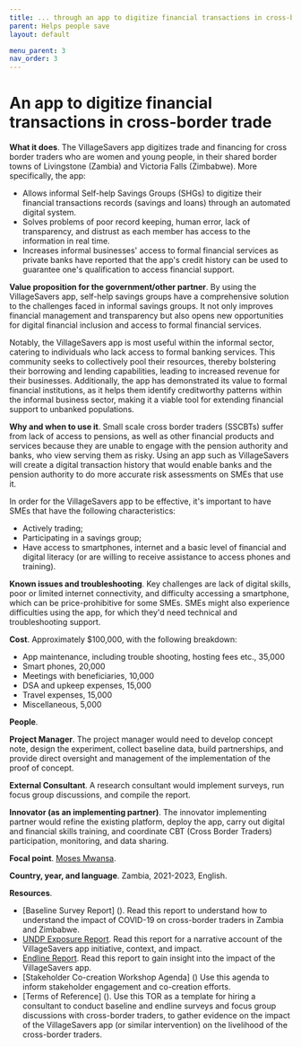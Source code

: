 ```yaml
---
title: ... through an app to digitize financial transactions in cross-border trade 
parent: Helps people save
layout: default

menu_parent: 3
nav_order: 3
---
```


# An app to digitize financial transactions in cross-border trade

**What it does**.
 The VillageSavers app digitizes trade and financing for cross border traders who are women and young people, in their shared border towns of Livingstone (Zambia) and Victoria Falls (Zimbabwe). More specifically, the app:

- Allows informal Self-help Savings Groups (SHGs) to digitize their financial transactions records (savings and loans) through an automated digital system.
- Solves problems of poor record keeping, human error, lack of transparency, and distrust as each member has access to the information in real time.
- Increases informal businesses' access to formal financial services as private banks have reported that the app's credit history can be used to guarantee one's qualification to access financial support.

**Value proposition for the government/other partner**.
 By using the VillageSavers app, self-help savings groups have a comprehensive solution to the challenges faced in informal savings groups. It not only improves financial management and transparency but also opens new opportunities for digital financial inclusion and access to formal financial services.

Notably, the VillageSavers app is most useful within the informal sector, catering to individuals who lack access to formal banking services. This community seeks to collectively pool their resources, thereby bolstering their borrowing and lending capabilities, leading to increased revenue for their businesses. Additionally, the app has demonstrated its value to formal financial institutions, as it helps them identify creditworthy patterns within the informal business sector, making it a viable tool for extending financial support to unbanked populations.


**Why and when to use it**. Small scale cross border traders (SSCBTs) suffer from lack of access to pensions, as well as other financial products and services because they are unable to engage with the pension authority and banks, who view serving them as risky. Using an app such as VillageSavers will create a digital transaction history that would enable banks and the pension authority to do more accurate risk assessments on SMEs that use it.

In order for the VillageSavers app to be effective, it's important to have SMEs that have the following characteristics:

- Actively trading;
- Participating in a savings group;
- Have access to smartphones, internet and a basic level of financial and digital literacy (or are willing to receive assistance to access phones and training).

**Known issues and troubleshooting**. Key challenges are lack of digital skills, poor or limited internet connectivity, and difficulty accessing a smartphone, which can be price-prohibitive for some SMEs. SMEs might also experience difficulties using the app, for which they'd need technical and troubleshooting support.

**Cost**. Approximately $100,000, with the following breakdown:

- App maintenance, including trouble shooting, hosting fees etc., 35,000
- Smart phones, 20,000
- Meetings with beneficiaries, 10,000
- DSA and upkeep expenses, 15,000
- Travel expenses, 15,000
- Miscellaneous, 5,000

**People**.

**Project Manager**. The project manager would need to develop concept note, design the experiment, collect baseline data, build partnerships, and provide direct oversight and management of the implementation of the proof of concept.

**External Consultant**. A research consultant would implement surveys, run focus group discussions, and compile the report.

**Innovator (as an implementing partner)**. The innovator implementing partner would refine the existing platform, deploy the app, carry out digital and financial skills training, and coordinate CBT (Cross Border Traders) participation, monitoring, and data sharing.

**Focal point**. [Moses Mwansa](/Financial-inclusion-toolkit/contributors/Moses-Mwansa.html).

**Country, year, and language**. Zambia, 2021-2023, English.

**Resources**.

 - [Baseline Survey Report] (). Read this report to understand how to understand the impact of COVID-19 on cross-border traders in Zambia and Zimbabwe. 
 - [UNDP Exposure Report](https://undpinzambia.exposure.co/innovation-helps-zambian-women-and-youths-bounce-back-in-crossborder-trade). Read this report for a narrative account of the VillageSavers app initiative, context, and impact.
 - [Endline Report](https://github.com/UNDP-Accelerator-Labs/Financial-inclusion-toolkit/blob/ea85eca40cddb8e2df554119a6194e60ad04d3c7/3_Save/03_05_22_ENDLINE%20REPPORT_CHUNI%20PATRICK.pdf). Read this report to gain insight into the impact of the VillageSavers app.
 - [Stakeholder Co-creation Workshop Agenda] () Use this agenda to inform stakeholder engagement and co-creation efforts.
 - [Terms of Reference] (). Use this TOR as a template for hiring a consultant to conduct baseline and endline surveys and focus group discussions with cross-border traders, to gather evidence on the impact of the VillageSavers app (or similar intervention) on the livelihood of the cross-border traders.
